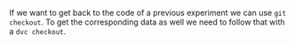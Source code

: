 If we want to get back to the code of a previous experiment we can use
`git checkout`. To get the corresponding data as well we need to
follow that with a `dvc checkout`.
